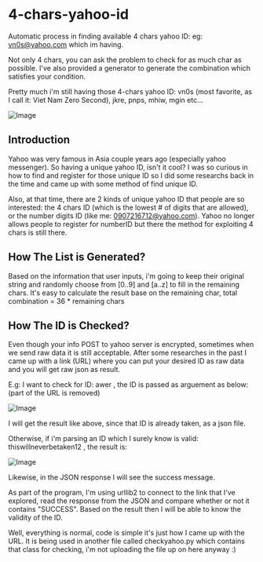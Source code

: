 4-chars-yahoo-id
================

Automatic process in finding available 4 chars yahoo ID: eg: vn0s@yahoo.com which im having.

Not only 4 chars, you can ask the problem to check for as much char as possible. I've also provided a generator to generate the combination which satisfies your condition.

Pretty much i'm still having those 4-chars yahoo ID: vn0s (most favorite, as I call it: Viet Nam Zero Second), jkre, pnps, mhiw, mgin etc...

![Image](/img/img1.png?raw=true)

Introduction
----------------
Yahoo was very famous in Asia couple years ago (especially yahoo messenger). So having a unique yahoo ID, isn't it cool? I was so curious in how to find and register for those unique ID so I did some researchs back in the time and came up with some method of find unique ID.

Also, at that time, there are 2 kinds of unique yahoo ID that people are so interested: the 4 chars ID (which is the lowest # of digits that are allowed), or the number digits ID (like me: 0907216712@yahoo.com). Yahoo no longer allows people to register for numberID but there the method for exploiting 4 chars is still there.

How The List is Generated?
------------
Based on the information that user inputs, i'm going to keep their original string and randomly choose from [0..9] and [a..z] to fill in the remaining chars. It's easy to calculate the result base on the remaining char, total combination = 36 * remaining chars

How The ID is Checked?
-----------
Even though your info POST to yahoo server is encrypted, sometimes when we send raw data it is still acceptable. After some researches in the past I came up with a link (URL) where you can put your desired ID as raw data and you will get raw json as result.

E.g: I want to check for ID: awer , the ID is passed as arguement as below: (part of the URL is removed)

![Image](/img/img2.png?raw=true)

I will get the result like above, since that ID is already taken, as a json file.

Otherwise, if i'm parsing an ID which I surely know is valid: thiswillneverbetaken12 , the result is:

![Image](/img/img3.png?raw=true)

Likewise, in the JSON response I will see the success message.

As part of the program, I'm using urllib2 to connect to the link that I've explored, read the response from the JSON and compare whether or not it contains "SUCCESS". Based on the result then I will be able to know the validity of the ID.

Well, everything is normal, code is simple it's just how I came up with the URL. It is being used in another file called checkyahoo.py which contains that class for checking, i'm not uploading the file up on here anyway :)
